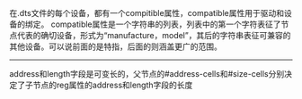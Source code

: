 在.dts文件的每个设备，都有一个compitible属性，compatible属性用于驱动和设备的绑定。 compatible属性是一个字符串的列表，列表中的第一个字符表征了节点代表的确切设备，形式为“manufacture，model”，其后的字符串表征可兼容的其他设备。可以说前面的是特指，后面的则涵盖更广的范围。 
***  

address和length字段是可变长的，父节点的#address-cells和#size-cells分别决定了子节点的reg属性的address和length字段的长度  
